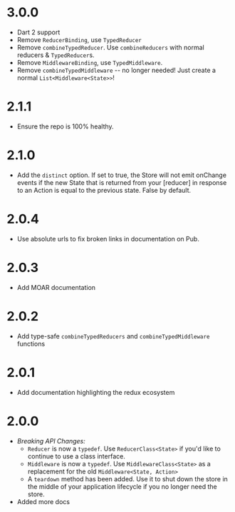 # 3.0.0

  * Dart 2 support
  * Remove `ReducerBinding`, use `TypedReducer` 
  * Remove `combineTypedReducer`. Use `combineReducers` with normal reducers & `TypedReducer`s.
  * Remove `MiddlewareBinding`, use `TypedMiddleware`.
  * Remove `combineTypedMiddleware` -- no longer needed! Just create a normal `List<Middleware<State>>`!
  
# 2.1.1

  * Ensure the repo is 100% healthy. 

# 2.1.0

  * Add the `distinct` option. If set to true, the Store will not emit onChange events if the new State that is returned from your [reducer] in response to an Action is equal to the previous state. False by default.

# 2.0.4

  * Use absolute urls to fix broken links in documentation on Pub.
  
# 2.0.3

  * Add MOAR documentation
  
# 2.0.2

  * Add type-safe `combineTypedReducers` and `combineTypedMiddleware` functions

# 2.0.1

  * Add documentation highlighting the redux ecosystem

# 2.0.0

  * *Breaking API Changes:*
    * `Reducer` is now a `typedef`. Use `ReducerClass<State>` if you'd like to continue to use a class interface.
    * `Middleware` is now a `typedef`. Use `MiddlewareClass<State>` as a replacement for the old `Middleware<State, Action>`
    * A `teardown` method has been added. Use it to shut down the store in the middle of your application lifecycle if you no longer need the store.
  * Added more docs
